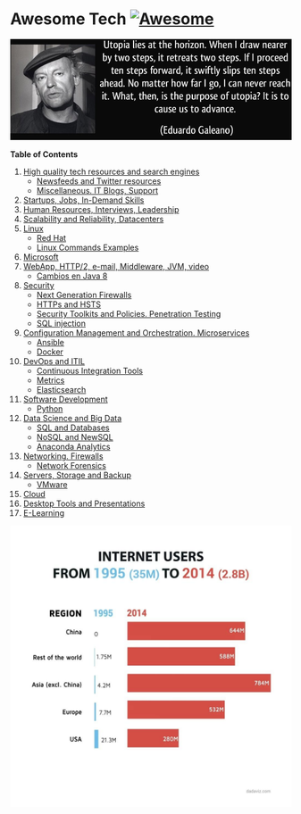 # Awesome Tech [![Awesome](https://cdn.rawgit.com/sindresorhus/awesome/d7305f38d29fed78fa85652e3a63e154dd8e8829/media/badge.svg)](https://github.com/sindresorhus/awesome)

<div class="container">
<img alt="Utopia Eduardo Galeano" src="images/utopia_eduardo_galeano.png">
<div id="player"></div>
</div>

**Table of Contents**

1. [High quality tech resources and search engines](high-quality-tech-resources.md)
	- [Newsfeeds and Twitter resources](twitter.md)
	- [Miscellaneous. IT Blogs, Support](it-blogs.md)
2. [Startups, Jobs, In-Demand Skills](startups.md)
3. [Human Resources, Interviews, Leadership](hr.md)
4. [Scalability and Reliability, Datacenters](scalability.md)
5. [Linux](linux.md)
	- [Red Hat](redhat.md)
	- [Linux Commands Examples](linux-commands-examples.md)
6. [Microsoft](microsoft.md)
7. [WebApp, HTTP/2, e-mail, Middleware, JVM, video](webapp.md)
	- [Cambios en Java 8](jvm-mem.md)
8. [Security](security.md)
	- [Next Generation Firewalls](networking.md#next-generation-firewalls-ngfw)
	- [HTTPs and HSTS](https.md)
	- [Security Toolkits and Policies. Penetration Testing](pen_testing.md)
	- [SQL injection](sql_injection.md)
9. [Configuration Management and Orchestration. Microservices](config-mgmt.md)
	- [Ansible](ansible.md)
	- [Docker](docker.md)
10. [DevOps and ITIL](devops-itil.md)
	- [Continuous Integration Tools](jenkins-git.md)
	- [Metrics](metrics.md)
	- [Elasticsearch](elasticsearch.md)
11. [Software Development](sw-devel.md)
	- [Python](python.md)
12. [Data Science and Big Data](data-science.md)
	- [SQL and Databases](databases.md)
	- [NoSQL and NewSQL](nosql.md)
	- [Anaconda Analytics](anaconda.md)
13. [Networking. Firewalls](networking.md)
	- [Network Forensics](nw_forensics.md)
14. [Servers, Storage and Backup](servers-storage-backup.md)
	- [VMware](vmware.md)
15. [Cloud](cloud.md)
16. [Desktop Tools and Presentations](desktop-tools.md)
17. [E-Learning](e-learning.md)

[![internet users](images/internet-users.jpeg)](http://dadaviz.com/i/4164)

<!-- <iframe width="100%" height="45" src="https://www.youtube.com/embed/uuvDToxhZO0?rel=0&amp;autohide=2&amp;showinfo=0&amp;autoplay=1&amp;controls=2&amp;start=33&amp;end=82" frameborder="0" allowfullscreen></iframe> -->
